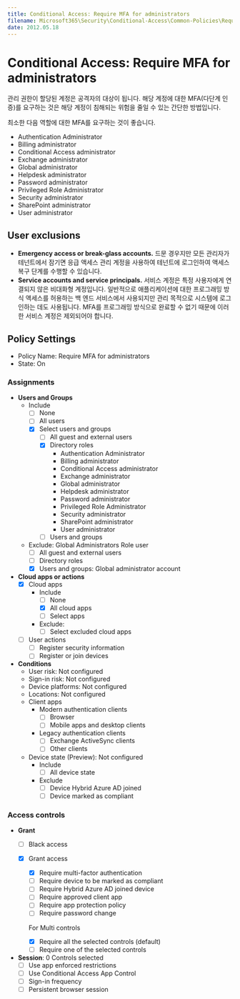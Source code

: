 ```yaml
---
title: Conditional Access: Require MFA for administrators
filename: Microsoft365\Security\Conditional-Access\Common-Policies\Require-MFA-for-Administrators.md
date: 2012.05.18
---
```


# Conditional Access: Require MFA for administrators

관리 권한이 할당된 계정은 공격자의 대상이 됩니다. 해당 계정에 대한 MFA(다단계 인증)를 요구하는 것은 해당 계정이 침해되는 위험을 줄일 수 있는 간단한 방법입니다.

최소한 다음 역할에 대한 MFA를 요구하는 것이 좋습니다.

- Authentication Administrator
- Billing administrator
- Conditional Access administrator
- Exchange administrator
- Global administrator
- Helpdesk administrator
- Password administrator
- Privileged Role Administrator
- Security administrator
- SharePoint administrator
- User administrator

## User exclusions

- **Emergency access or break-glass accounts.** 드문 경우지만 모든 관리자가 테넌트에서 잠기면 응급 액세스 관리 계정을 사용하여 테넌트에 로그인하여 액세스 복구 단계를 수행할 수 있습니다.
- **Service accounts and service principals.** 서비스 계정은 특정 사용자에게 연결되지 않은 비대화형 계정입니다. 일반적으로 애플리케이션에 대한 프로그래밍 방식 액세스를 허용하는 백 엔드 서비스에서 사용되지만 관리 목적으로 시스템에 로그인하는 데도 사용됩니다. MFA를 프로그래밍 방식으로 완료할 수 없기 때문에 이러한 서비스 계정은 제외되어야 합니다. 

## Policy Settings

- Policy Name: Require MFA for administrators
- State: On

### Assignments

- **Users and Groups**
    - Include
        - [ ] None
        - [ ] All users
        - [X] Select users and groups
            - [ ] All guest and external users
            - [X] Directory roles
                - Authentication Administrator
                - Billing administrator
                - Conditional Access administrator
                - Exchange administrator
                - Global administrator
                - Helpdesk administrator
                - Password administrator
                - Privileged Role Administrator
                - Security administrator
                - SharePoint administrator
                - User administrator
            - [ ] Users and groups
    - Exclude: Global Administrators Role user
        - [ ] All guest and external users
        - [ ] Directory roles
        - [X] Users and groups: Global administrator account

- **Cloud apps or actions**
    - [X] Cloud apps
        - Include
            - [ ] None
            - [X] All cloud apps
            - [ ] Select apps
        - Exclude:
            - [ ] Select excluded cloud apps
    - [ ] User actions
        - [ ] Register security information
        - [ ] Register or join devices

- **Conditions**
    - User risk: Not configured
    - Sign-in risk: Not configured
    - Device platforms: Not configured
    - Locations: Not configured
    - Client apps
        - Modern authentication clients
            - [ ] Browser
            - [ ] Mobile apps and desktop clients
        - Legacy authentication clients
            - [ ] Exchange ActiveSync clients
            - [ ] Other clients
    - Device state (Preview): Not configured
        - Include
            - [ ] All device state
        - Exclude
            - [ ] Device Hybrid Azure AD joined
            - [ ] Device marked as compliant

### Access controls

- **Grant**
    - [ ] Black access
    - [X] Grant access
        - [X] Require multi-factor authentication
        - [ ] Require device to be marked as compliant
        - [ ] Require Hybrid Azure AD joined device
        - [ ] Require approved client app
        - [ ] Require app protection policy
        - [ ] Require password change

        For Multi controls

        - [X] Require all the selected controls (default)
        - [ ] Require one of the selected controls
- **Session**: 0 Controls selected
    - [ ] Use app enforced restrictions
    - [ ] Use Conditional Access App Control
    - [ ] Sign-in frequency
    - [ ] Persistent browser session
